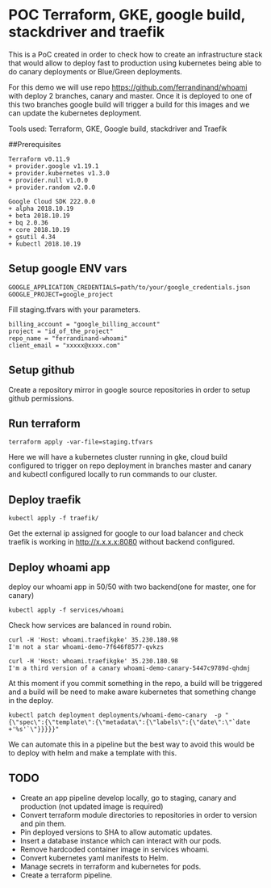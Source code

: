 # POC Terraform, GKE, google build, stackdriver and traefik  
This is a PoC created in order to check how to create an infrastructure stack that would allow to deploy fast to production using kubernetes being able to do canary deployments or Blue/Green deployments.

For this demo we will use repo https://github.com/ferrandinand/whoami with deploy 2 branches, canary and master.
Once it is deployed to one of this two branches google build will trigger a build for this images and we can update the kubernetes deployment.

Tools used:
Terraform, GKE, Google build, stackdriver and Traefik

##Prerequisites
```
Terraform v0.11.9
+ provider.google v1.19.1
+ provider.kubernetes v1.3.0
+ provider.null v1.0.0
+ provider.random v2.0.0
```

```
Google Cloud SDK 222.0.0
+ alpha 2018.10.19
+ beta 2018.10.19
+ bq 2.0.36
+ core 2018.10.19
+ gsutil 4.34
+ kubectl 2018.10.19
```

## Setup google ENV vars
```
GOOGLE_APPLICATION_CREDENTIALS=path/to/your/google_credentials.json
GOOGLE_PROJECT=google_project
```

Fill staging.tfvars with your parameters.

```
billing_account = "google_billing_account"
project = "id_of_the_project"
repo_name = "ferrandinand-whoami"
client_email = "xxxxx@xxxx.com"
```

## Setup github
Create a repository mirror in google source repositories in order to setup github permissions.

## Run terraform
```
terraform apply -var-file=staging.tfvars
```

Here we will have a kubernetes cluster running in gke, cloud build configured to trigger on repo deployment in branches master and canary and kubectl configured locally to run commands to our cluster.

## Deploy traefik
```
kubectl apply -f traefik/
```

Get the external ip assigned for google to our load balancer and check traefik is working in http://x.x.x.x:8080 without backend configured.

## Deploy whoami app
deploy our whoami app in 50/50 with two backend(one for master, one for canary)
```
kubectl apply -f services/whoami
```

Check how services are balanced in round robin.
```
curl -H 'Host: whoami.traefikgke' 35.230.180.98
I'm not a star whoami-demo-7f646f8577-qvkzs
```

```
curl -H 'Host: whoami.traefikgke' 35.230.180.98
I'm a third version of a canary whoami-demo-canary-5447c9789d-qhdmj
```

At this moment if you commit something in the repo, a build will be triggered and a build will be need to make aware kubernetes that something change in the deploy.

```
kubectl patch deployment deployments/whoami-demo-canary  -p "{\"spec\":{\"template\":{\"metadata\":{\"labels\":{\"date\":\"`date +'%s'`\"}}}}}"
```

We can automate this in a pipeline but the best way to avoid this would be to deploy with helm and make a template with this.

## TODO
- Create an app pipeline develop locally, go to staging, canary and production (not updated image is required)
- Convert terraform module directories to repositories in order to version and pin them.
- Pin deployed versions to SHA to allow automatic updates.
- Insert a database instance which can interact with our pods.
- Remove hardcoded container image in services whoami.
- Convert kubernetes yaml manifests to Helm.
- Manage secrets in terraform and kubernetes for pods.
- Create a terraform pipeline.
